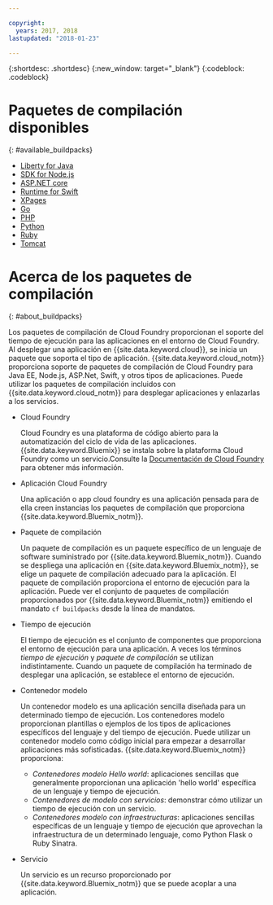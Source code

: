 ```yaml
---

copyright:
  years: 2017, 2018
lastupdated: "2018-01-23"

---
```


{:shortdesc: .shortdesc}
{:new_window: target="_blank"}
{:codeblock: .codeblock}

# Paquetes de compilación disponibles
{: #available_buildpacks}

* [Liberty for Java](/docs/runtimes/liberty/getting-started.html)
* [SDK for Node.js](/docs/runtimes/nodejs/getting-started.html)
* [ASP.NET core](/docs/runtimes/dotnet/getting-started.html)
* [Runtime for Swift](/docs/runtimes/nodejs/getting-started.html)
* [XPages](/docs/starters/xpages/index.html)
* [Go](/docs/runtimes/go/getting-started.html)
* [PHP](/docs/runtimes/php/getting-started.html)
* [Python](/docs/runtimes/python/getting-started.html)
* [Ruby](/docs/runtimes/ruby/getting-started.html)
* [Tomcat](/docs/runtimes/tomcat/getting-started.html)

# Acerca de los paquetes de compilación
{: #about_buildpacks}

Los paquetes de compilación de Cloud Foundry proporcionan el soporte del tiempo de ejecución para las aplicaciones en el entorno de Cloud Foundry. Al desplegar una aplicación en {{site.data.keyword.cloud}}, se inicia un paquete que soporta el tipo de aplicación. {{site.data.keyword.cloud_notm}} proporciona soporte de paquetes de compilación de Cloud Foundry para Java EE, Node.js, ASP.Net, Swift, y otros tipos de aplicaciones.
Puede utilizar los paquetes de compilación incluidos con {{site.data.keyword.cloud_notm}} para desplegar aplicaciones y enlazarlas a los servicios.

*  Cloud Foundry

    Cloud Foundry es una plataforma de código abierto para la automatización del ciclo de vida de las aplicaciones.  {{site.data.keyword.Bluemix}}
     se instala sobre la plataforma Cloud Foundry como un servicio.Consulte la  [Documentación de Cloud Foundry](https://www.cloudfoundry.org/learn/) para obtener más información.

*  Aplicación Cloud Foundry

   Una aplicación o app cloud foundry es una aplicación pensada para de ella creen instancias los paquetes de compilación que proporciona {{site.data.keyword.Bluemix_notm}}.

*  Paquete de compilación

   Un paquete de compilación es un paquete específico de un lenguaje de software suministrado por {{site.data.keyword.Bluemix_notm}}.  Cuando se despliega una aplicación en {{site.data.keyword.Bluemix_notm}}, se elige un paquete de compilación adecuado para la aplicación.  El paquete de compilación proporciona el entorno de ejecución
para la aplicación.  Puede ver el conjunto de paquetes de compilación proporcionados por  {{site.data.keyword.Bluemix_notm}} emitiendo el mandato `cf buildpacks` desde la línea de mandatos.

*  Tiempo de ejecución

   El tiempo de ejecución es el conjunto de componentes que proporciona el entorno de ejecución para una aplicación.  A veces los términos *tiempo de ejecución* y *paquete de compilación* se utilizan indistintamente.  Cuando un paquete de compilación ha terminado de desplegar una aplicación, se establece el entorno de ejecución.

*  Contenedor modelo

   Un contenedor modelo es una aplicación sencilla diseñada para un determinado tiempo de ejecución.  Los contenedores modelo proporcionan plantillas o ejemplos de los tipos de aplicaciones específicos del lenguaje y del tiempo de ejecución.  Puede utilizar un contenedor modelo como código inicial para empezar a desarrollar aplicaciones más sofisticadas.  {{site.data.keyword.Bluemix_notm}} proporciona:
   * *Contenedores modelo Hello world*: aplicaciones sencillas que generalmente proporcionan una aplicación 'hello world' específica de un lenguaje y tiempo de ejecución.
   * *Contenedores de modelo con servicios*: demonstrar cómo utilizar un tiempo de ejecución con un servicio.
   * *Contenedores modelo con infraestructuras*: aplicaciones sencillas específicas de un lenguaje y tiempo de ejecución que aprovechan la infraestructura de un determinado lenguaje, como Python Flask o Ruby Sinatra.

*  Servicio

   Un servicio es un recurso proporcionado por {{site.data.keyword.Bluemix_notm}} que se puede acoplar a una aplicación.
